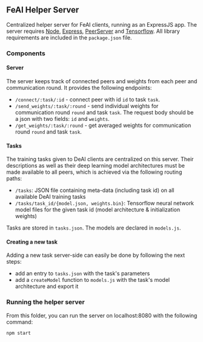 ## FeAI Helper Server

Centralized helper server for FeAI clients, running as an ExpressJS app. The server requires [Node](https://nodejs.org/en/), [Express](https://expressjs.com/), [PeerServer](https://github.com/peers/peerjs-server) and [Tensorflow](https://www.tensorflow.org/js). All library requirements are included in the `package.json` file.

### Components

#### Server

The server keeps track of connected peers and weights from each peer and communication round. It provides the following endpoints:

- `/connect/:task/:id` - connect peer with id `id` to task `task`.
- `/send_weights/:task/:round` - send individual weights for communication round `round` and task `task`. The request body should be a json with two fields: `id` and `weights`.
- `/get_weights/:task/:round` - get averaged weights for communication round `round` and task `task`.

#### Tasks

The training tasks given to DeAI clients are centralized on this server. Their descriptions as well as their deep learning model architectures must be made available to all peers, which is achieved via the following routing paths:

- `/tasks`: JSON file containing meta-data (including task id) on all available DeAI training tasks
- `/tasks/task_id/{model.json, weights.bin}`: Tensorflow neural network model files for the given task id (model architecture & initialization weights)

Tasks are stored in `tasks.json`. The models are declared in `models.js`.

#### Creating a new task

Adding a new task server-side can easily be done by following the next steps:

- add an entry to `tasks.json` with the task's parameters
- add a `createModel` function to `models.js` with the task's model architecture and export it

### Running the helper server

From this folder, you can run the server on localhost:8080 with the following command:

```
npm start
```
